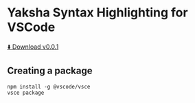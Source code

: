 # Yaksha Syntax Highlighting for VSCode

[⬇️ Download v0.0.1](https://github.com/YakshaLang/YakshaVsCodePlugin/releases/download/v0.0.1/yaksha-language-support-0.0.1.vsix)


## Creating a package

```shell
npm install -g @vscode/vsce
vsce package
```